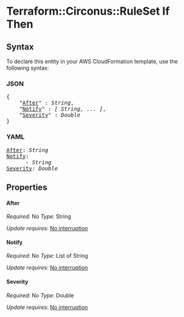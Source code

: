 # Terraform::Circonus::RuleSet If Then

## Syntax

To declare this entity in your AWS CloudFormation template, use the following syntax:

### JSON

<pre>
{
    "<a href="#after" title="After">After</a>" : <i>String</i>,
    "<a href="#notify" title="Notify">Notify</a>" : <i>[ String, ... ]</i>,
    "<a href="#severity" title="Severity">Severity</a>" : <i>Double</i>
}
</pre>

### YAML

<pre>
<a href="#after" title="After">After</a>: <i>String</i>
<a href="#notify" title="Notify">Notify</a>: <i>
      - String</i>
<a href="#severity" title="Severity">Severity</a>: <i>Double</i>
</pre>

## Properties

#### After

_Required_: No
_Type_: String

_Update requires_: [No interruption](https://docs.aws.amazon.com/AWSCloudFormation/latest/UserGuide/using-cfn-updating-stacks-update-behaviors.html#update-no-interrupt)

#### Notify

_Required_: No
_Type_: List of String

_Update requires_: [No interruption](https://docs.aws.amazon.com/AWSCloudFormation/latest/UserGuide/using-cfn-updating-stacks-update-behaviors.html#update-no-interrupt)

#### Severity

_Required_: No
_Type_: Double

_Update requires_: [No interruption](https://docs.aws.amazon.com/AWSCloudFormation/latest/UserGuide/using-cfn-updating-stacks-update-behaviors.html#update-no-interrupt)

